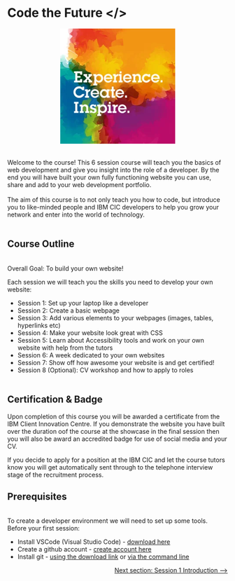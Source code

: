 # Code the Future </>

<div align="center"><img src="./images/logo.png" alt="IBM CIC"></div>
</br>

Welcome to the course! This 6 session course will teach you the basics of web development and give you insight into the role of a developer. By the end you will have built your own fully functioning website you can use, share and add to your web development portfolio.
</br></br>
The aim of this course is to not only teach you how to code, but introduce you to like-minded people and IBM CIC developers to help you grow your network and enter into the world of technology.
</br></br>

## Course Outline

\
Overall Goal: To build your own website!

Each session we will teach you the skills you need to develop your own website:

- Session 1: Set up your laptop like a developer
- Session 2: Create a basic webpage
- Session 3: Add various elements to your webpages (images, tables, hyperlinks etc)
- Session 4: Make your website look great with CSS
- Session 5: Learn about Accessibility tools and work on your own website with help from the tutors
- Session 6: A week dedicated to your own websites
- Session 7: Show off how awesome your website is and get certified!
- Session 8 (Optional): CV workshop and how to apply to roles
  </br></br>

## Certification & Badge

Upon completion of this course you will be awarded a certificate from the IBM Client Innovation Centre. If you demonstrate the website you have built over the duration oof the course at the showcase in the final session then you will also be award an accredited badge for use of social media and your CV.

If you decide to apply for a position at the IBM CIC and let the course tutors know you will get automatically sent through to the telephone interview stage of the recruitment process.

## Prerequisites

\
To create a developer environment we will need to set up some tools. Before your first session:

- Install VSCode (Visual Studio Code) - [download here](https://code.visualstudio.com/)
- Create a github account - [create account here](https://github.com/)
- Install git - [using the download link](https://git-scm.com/book/en/v2/Getting-Started-Installing-Git) or [via the command line](https://git-scm.com/book/en/v2/Getting-Started-Installing-Git)

<div style="width: 100%">
<div align="right"><a href='session-1/README.md'>Next section: Session 1 Introduction --></a></div>
</div>
